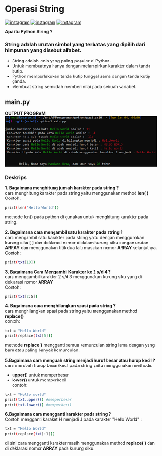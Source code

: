 # **Operasi String**

[![instagram](https://img.shields.io/badge/Nama-Maulana%20Reza-blue.svg)](https://www.instagram.com/rezastein_) [![instagram](https://img.shields.io/badge/Nim-312110510-blue.svg)](https://www.instagram.com/rezastein_) [![instagram](https://img.shields.io/badge/Kelas-TI.21.C5-blue.svg)](https://www.instagram.com/rezastein_)

**Apa itu Python String ?**

### **String adalah urutan simbol yang terbatas yang dipilih dari himpunan yang disebut alfabet.**

- String adalah jenis yang paling populer di Python.
- Untuk membuatnya hanya dengan melampirkan
  karakter dalam tanda kutip.
- Python memperlakukan tanda kutip tunggal sama
  dengan tanda kutip ganda.
- Membuat string semudah memberi nilai pada sebuah
  variabel.
  <br>

## **main.py**

**OUTPUT PROGRAM**
![eza](media/output.png)

### **Deskripsi**

**1. Bagaimana menghitung jumlah karakter pada string ?**
<br>
cara menghitung karakter pada string yaitu menggunakan method **len( )**
<br>
Contoh:

```sh
print(len('Hello World'))
```

methode len() pada python di gunakan untuk menghitung karakter pada string.
<br>
<br>
**2. Bagaimana cara mengambil satu karakter pada string ?**
<br>
cara mengambil satu karakter pada string yaitu dengan menggunakan kurung siku [ ] dan deklarasi nomor di dalam kurung siku dengan urutan **ARRAY** dan menggunakan titik dua lalu masukan nomor **ARRAY** selanjutnya.
<br>
Contoh:

```sh
print(txt[10])
```

**3. Bagaimana Cara Mengambil Karakter ke 2 s/d 4 ?**
<br>
cara menggambil karakter 2 s/d 3 menggunakan kurung siku yang di deklarasi nomor **ARRAY**
<br>
Contoh:

```sh
print(txt[2:5])
```

**4. Bagaimana cara menghilangkan spasi pada string ?**
<br>
cara menghilangkan spasi pada string yaitu menggunakan method **replace()**
<br>
contoh:

```sh
txt = "Hello World"
print(replace(txt[5]))
```

methode **replace()** mengganti semua kemunculan string lama dengan yang baru atau paling banyak kemunculan.
<br>
<br>
**5.Bagaimana cara menguah string menjadi huruf besar atau hurup kecil ?**
<br>
cara merubah hurup besar/kecil pada string yaitu menggunakan methode:

- **upper()** untuk memperbesar
- **lower()** untuk memperkecil
  <br>
  contoh:

```sh
txt = "Hello world"
print(txt.upper()) #memperbesar
print(txt.lower()) #memperkecil
```

**6.Bagaimana cara mengganti karakter pada string ?**
<br>
Contoh mengganti karaket H menjadi J pada karakter "Hello World" :

```sh
txt = "Hello World"
print(replace(txt[:1]))
```

di sini cara mengganti karakter masih menggunakan method **replace( )** dan di deklarasi nomor **ARRAY** pada kurung siku.
